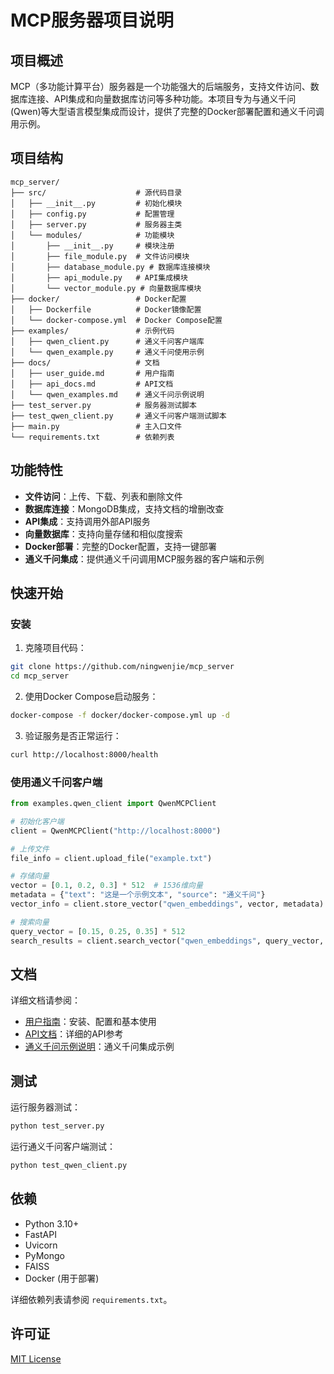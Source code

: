 # MCP服务器项目说明

## 项目概述

MCP（多功能计算平台）服务器是一个功能强大的后端服务，支持文件访问、数据库连接、API集成和向量数据库访问等多种功能。本项目专为与通义千问(Qwen)等大型语言模型集成而设计，提供了完整的Docker部署配置和通义千问调用示例。

## 项目结构

```
mcp_server/
├── src/                    # 源代码目录
│   ├── __init__.py         # 初始化模块
│   ├── config.py           # 配置管理
│   ├── server.py           # 服务器主类
│   └── modules/            # 功能模块
│       ├── __init__.py     # 模块注册
│       ├── file_module.py  # 文件访问模块
│       ├── database_module.py # 数据库连接模块
│       ├── api_module.py   # API集成模块
│       └── vector_module.py # 向量数据库模块
├── docker/                 # Docker配置
│   ├── Dockerfile          # Docker镜像配置
│   └── docker-compose.yml  # Docker Compose配置
├── examples/               # 示例代码
│   ├── qwen_client.py      # 通义千问客户端库
│   └── qwen_example.py     # 通义千问使用示例
├── docs/                   # 文档
│   ├── user_guide.md       # 用户指南
│   ├── api_docs.md         # API文档
│   └── qwen_examples.md    # 通义千问示例说明
├── test_server.py          # 服务器测试脚本
├── test_qwen_client.py     # 通义千问客户端测试脚本
├── main.py                 # 主入口文件
└── requirements.txt        # 依赖列表
```

## 功能特性

- **文件访问**：上传、下载、列表和删除文件
- **数据库连接**：MongoDB集成，支持文档的增删改查
- **API集成**：支持调用外部API服务
- **向量数据库**：支持向量存储和相似度搜索
- **Docker部署**：完整的Docker配置，支持一键部署
- **通义千问集成**：提供通义千问调用MCP服务器的客户端和示例

## 快速开始

### 安装

1. 克隆项目代码：

```bash
git clone https://github.com/ningwenjie/mcp_server
cd mcp_server
```

2. 使用Docker Compose启动服务：

```bash
docker-compose -f docker/docker-compose.yml up -d
```

3. 验证服务是否正常运行：

```bash
curl http://localhost:8000/health
```

### 使用通义千问客户端

```python
from examples.qwen_client import QwenMCPClient

# 初始化客户端
client = QwenMCPClient("http://localhost:8000")

# 上传文件
file_info = client.upload_file("example.txt")

# 存储向量
vector = [0.1, 0.2, 0.3] * 512  # 1536维向量
metadata = {"text": "这是一个示例文本", "source": "通义千问"}
vector_info = client.store_vector("qwen_embeddings", vector, metadata)

# 搜索向量
query_vector = [0.15, 0.25, 0.35] * 512
search_results = client.search_vector("qwen_embeddings", query_vector, top_k=3)
```

## 文档

详细文档请参阅：

- [用户指南](docs/user_guide.md)：安装、配置和基本使用
- [API文档](docs/api_docs.md)：详细的API参考
- [通义千问示例说明](docs/qwen_examples.md)：通义千问集成示例

## 测试

运行服务器测试：

```bash
python test_server.py
```

运行通义千问客户端测试：

```bash
python test_qwen_client.py
```

## 依赖

- Python 3.10+
- FastAPI
- Uvicorn
- PyMongo
- FAISS
- Docker (用于部署)

详细依赖列表请参阅 `requirements.txt`。

## 许可证

[MIT License](LICENSE)
